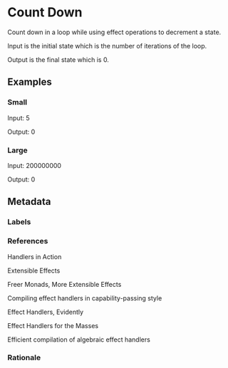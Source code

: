 # Count Down

Count down in a loop while using effect operations to decrement a state.

Input is the initial state which is the number of iterations of the loop.

Output is the final state which is 0.

## Examples

### Small

Input: 5

Output: 0

### Large

Input: 200000000

Output: 0

## Metadata

### Labels

### References

Handlers in Action

Extensible Effects

Freer Monads, More Extensible Effects

Compiling effect handlers in capability-passing style

Effect Handlers, Evidently

Effect Handlers for the Masses

Efficient compilation of algebraic effect handlers

### Rationale

